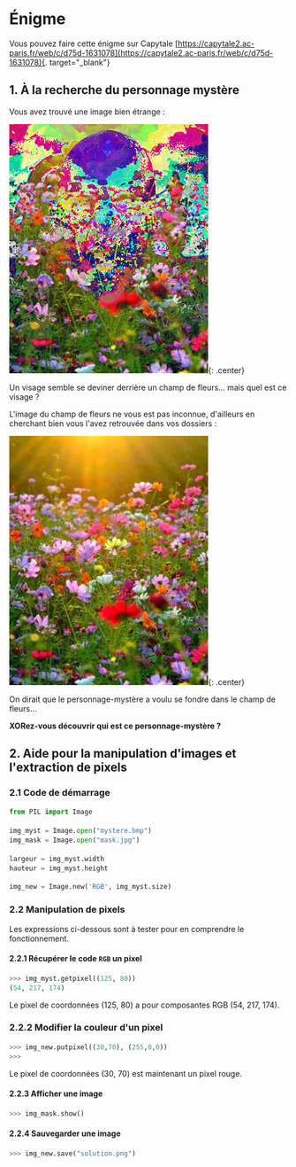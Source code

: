 # Énigme

Vous pouvez faire cette énigme sur Capytale 
[https://capytale2.ac-paris.fr/web/c/d75d-1631078](https://capytale2.ac-paris.fr/web/c/d75d-1631078){. target="_blank"}

## 1. À la recherche du personnage mystère

Vous avez trouvé une image bien étrange :

![](data/mystere.bmp){: .center}

Un visage semble se deviner derrière un champ de fleurs... mais quel est ce visage ?

L'image du champ de fleurs ne vous est pas inconnue, d'ailleurs en cherchant bien vous l'avez retrouvée dans vos dossiers :

![](data/mask.jpg){: .center}


On dirait que le personnage-mystère a voulu se fondre dans le champ de fleurs...

**XORez-vous découvrir qui est ce personnage-mystère ?**


## 2. Aide pour la manipulation d'images et l'extraction de pixels

### 2.1 Code de démarrage

```python linenums='1'
from PIL import Image

img_myst = Image.open("mystere.bmp")
img_mask = Image.open("mask.jpg")

largeur = img_myst.width
hauteur = img_myst.height

img_new = Image.new('RGB', img_myst.size)
```
### 2.2 Manipulation de pixels

Les expressions ci-dessous sont à tester pour en comprendre le fonctionnement. 

#### 2.2.1 Récupérer le code ```RGB```  un pixel

```python
>>> img_myst.getpixel((125, 80))
(54, 217, 174)
```
Le pixel de coordonnées (125, 80) a pour composantes RGB (54, 217, 174).

### 2.2.2 Modifier la couleur d'un pixel

```python
>>> img_new.putpixel((30,70), (255,0,0))
>>> 
```
Le pixel de coordonnées (30, 70) est maintenant un pixel rouge.

#### 2.2.3 Afficher une image

```python
>>> img_mask.show()
```

#### 2.2.4 Sauvegarder une image
```python
>>> img_new.save("solution.png")
```
